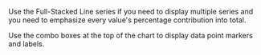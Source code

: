 Use the Full-Stacked Line series if you need to display multiple series and you need to emphasize every value's percentage contribution into total. 

Use the combo boxes at the top of the chart to display data point markers and labels.
